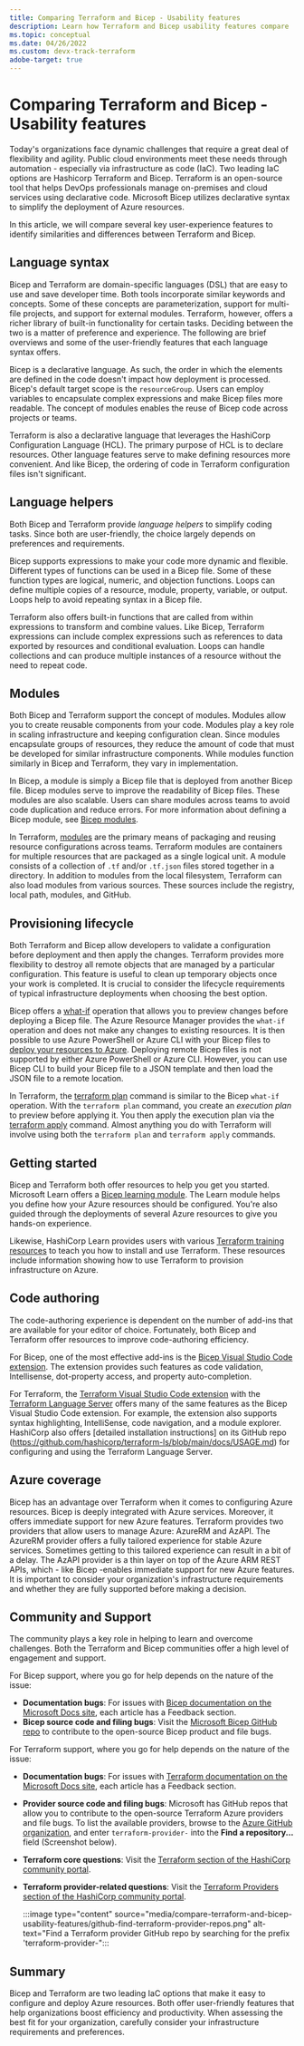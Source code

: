 ```yaml
---
title: Comparing Terraform and Bicep - Usability features
description: Learn how Terraform and Bicep usability features compare 
ms.topic: conceptual
ms.date: 04/26/2022
ms.custom: devx-track-terraform
adobe-target: true
---
```


# Comparing Terraform and Bicep - Usability features

Today's organizations face dynamic challenges that require a great deal of flexibility and agility. Public cloud environments meet these needs through automation - especially via infrastructure as code (IaC). Two leading IaC options are Hashicorp Terraform and Bicep. Terraform is an open-source tool that helps DevOps professionals manage on-premises and cloud services using declarative code. Microsoft Bicep utilizes declarative syntax to simplify the deployment of Azure resources.

In this article, we will compare several key user-experience features to identify similarities and differences between Terraform and Bicep.

## Language syntax

Bicep and Terraform are domain-specific languages (DSL) that are easy to use and save developer time. Both tools incorporate similar keywords and concepts. Some of these concepts are parameterization, support for multi-file projects, and support for external modules. Terraform, however, offers a richer library of built-in functionality for certain tasks. Deciding between the two is a matter of preference and experience. The following are brief overviews and some of the user-friendly features that each language syntax offers.

Bicep is a declarative language. As such, the order in which the elements are defined in the code doesn't impact how deployment is processed. Bicep's default target scope is the `resourceGroup`. Users can employ variables to encapsulate complex expressions and make Bicep files more readable. The concept of modules enables the reuse of Bicep code across projects or teams.

Terraform is also a declarative language that leverages the HashiCorp Configuration Language (HCL). The primary purpose of HCL is to declare resources. Other language features serve to make defining resources more convenient. And like Bicep, the ordering of code in Terraform configuration files isn't significant.

## Language helpers

Both Bicep and Terraform provide *language helpers* to simplify coding tasks. Since both are user-friendly, the choice largely depends on preferences and requirements.

Bicep supports expressions to make your code more dynamic and flexible. Different types of functions can be used in a Bicep file. Some of these function types are logical, numeric, and objection functions. Loops can define multiple copies of a resource, module, property, variable, or output. Loops help to avoid repeating syntax in a Bicep file.

Terraform also offers built-in functions that are called from within expressions to transform and combine values. Like Bicep, Terraform expressions can include complex expressions such as references to data exported by resources and conditional evaluation. Loops can handle collections and can produce multiple instances of a resource without the need to repeat code.

## Modules

Both Bicep and Terraform support the concept of modules. Modules allow you to create reusable components from your code. Modules play a key role in scaling infrastructure and keeping configuration clean. Since modules encapsulate groups of resources, they reduce the amount of code that must be developed for similar infrastructure components. While modules function similarly in Bicep and Terraform, they vary in implementation.

In Bicep, a module is simply a Bicep file that is deployed from another Bicep file. Bicep modules serve to improve the readability of Bicep files. These modules are also scalable. Users can share modules across teams to avoid code duplication and reduce errors. For more information about defining a Bicep module, see [Bicep modules](/azure/azure-resource-manager/bicep/modules).

In Terraform, [modules](https://www.terraform.io/language/modules) are the primary means of packaging and reusing resource configurations across teams. Terraform modules are containers for multiple resources that are packaged as a single logical unit. A module consists of a collection of `.tf` and/or `.tf.json` files stored together in a directory. In addition to modules from the local filesystem, Terraform can also load modules from various sources. These sources include the registry, local path, modules, and GitHub.

## Provisioning lifecycle

Both Terraform and Bicep allow developers to validate a configuration before deployment and then apply the changes. Terraform provides more flexibility to destroy all remote objects that are managed by a particular configuration. This feature is useful to clean up temporary objects once your work is completed. It is crucial to consider the lifecycle requirements of typical infrastructure deployments when choosing the best option.

Bicep offers a [what-if](/azure/azure-resource-manager/bicep/deploy-what-if?tabs=azure-powershell%2CCLI) operation that allows you to preview changes before deploying a Bicep file. The Azure Resource Manager provides the `what-if` operation and does not make any changes to existing resources. It is then possible to use Azure PowerShell or Azure CLI with your Bicep files to [deploy your resources to Azure](/azure/azure-resource-manager/bicep/deploy-powershell). Deploying remote Bicep files is not supported by either Azure PowerShell or Azure CLI. However, you can use Bicep CLI to build your Bicep file to a JSON template and then load the JSON file to a remote location.

In Terraform, the [terraform plan](https://www.terraform.io/cli/commands/plan) command is similar to the Bicep `what-if` operation. With the `terraform plan` command, you create an *execution plan* to preview before applying it. You then apply the execution plan via the [terraform apply](https://www.terraform.io/cli/commands/apply) command. Almost anything you do with Terraform will involve using both the `terraform plan` and `terraform apply` commands.

## Getting started

Bicep and Terraform both offer resources to help you get you started. Microsoft Learn offers a [Bicep learning module](/azure/azure-resource-manager/bicep/learn-bicep). The Learn module helps you define how your Azure resources should be configured. You're also guided through the deployments of several Azure resources to give you hands-on experience.

Likewise, HashiCorp Learn provides users with various [Terraform training resources](https://learn.hashicorp.com/tutorials/terraform/infrastructure-as-code?in=terraform/azure-get-started) to teach you how to install and use Terraform. These resources include information showing how to use Terraform to provision infrastructure on Azure.

## Code authoring

The code-authoring experience is dependent on the number of add-ins that are available for your editor of choice. Fortunately, both Bicep and Terraform offer resources to improve code-authoring efficiency.

For Bicep, one of the most effective add-ins is the [Bicep Visual Studio Code extension](https://marketplace.visualstudio.com/items?itemName=ms-azuretools.vscode-bicep). The extension provides such features as code validation, Intellisense, dot-property access, and property auto-completion.

For Terraform, the [Terraform Visual Studio Code extension](https://marketplace.visualstudio.com/items?itemName=HashiCorp.terraform) with the [Terraform Language Server](https://github.com/hashicorp/terraform-ls) offers many of the same features as the Bicep Visual Studio Code extension. For example, the extension also supports syntax highlighting, IntelliSense, code navigation, and a module explorer. HashiCorp also offers [detailed installation instructions] on its GitHub repo (https://github.com/hashicorp/terraform-ls/blob/main/docs/USAGE.md) for configuring and using the Terraform Language Server.

## Azure coverage

Bicep has an advantage over Terraform when it comes to configuring Azure resources. Bicep is deeply integrated with Azure services. Moreover, it offers immediate support for new Azure features. Terraform provides two providers that allow users to manage Azure: AzureRM and AzAPI. The AzureRM provider offers a fully tailored experience for stable Azure services. Sometimes getting to this tailored experience can result in a bit of a delay. The AzAPI provider is a thin layer on top of the Azure ARM REST APIs, which - like Bicep -enables immediate support for new Azure features. It is important to consider your organization's infrastructure requirements and whether they are fully supported before making a decision.

## Community and Support

The community plays a key role in helping to learn and overcome challenges. Both the Terraform and Bicep communities offer a high level of engagement and support.

For Bicep support, where you go for help depends on the nature of the issue:

- **Documentation bugs**: For issues with [Bicep documentation on the Microsoft Docs site](/azure/azure-resource-manager/bicep/), each article has a Feedback section.
- **Bicep source code and filing bugs**: Visit the [Microsoft Bicep GitHub repo](https://github.com/Azure/bicep) to contribute to the open-source Bicep product and file bugs.

For Terraform support, where you go for help depends on the nature of the issue:

- **Documentation bugs**: For issues with [Terraform documentation on the Microsoft Docs site](/azure/developer/terraform/), each article has a Feedback section.
- **Provider source code and filing bugs**: Microsoft has GitHub repos that allow you to contribute to the open-source Terraform Azure providers and file bugs. To list the available providers, browse to the [Azure GitHub organization](https://github.com/Azure/), and enter `terraform-provider-` into the **Find a repository...** field (Screenshot below).
- **Terraform core questions**: Visit the [Terraform section of the HashiCorp community portal](https://discuss.hashicorp.com/c/terraform-core).
- **Terraform provider-related questions**: Visit the [Terraform Providers section of the HashiCorp community portal](https://discuss.hashicorp.com/c/terraform-providers).

    :::image type="content" source="media/compare-terraform-and-bicep-usability-features/github-find-terraform-provider-repos.png" alt-text="Find a Terraform provider GitHub repo by searching for the prefix 'terraform-provider-":::

## Summary

Bicep and Terraform are two leading IaC options that make it easy to configure and deploy Azure resources. Both offer user-friendly features that help organizations boost efficiency and productivity. When assessing the best fit for your organization, carefully consider your infrastructure requirements and preferences.
